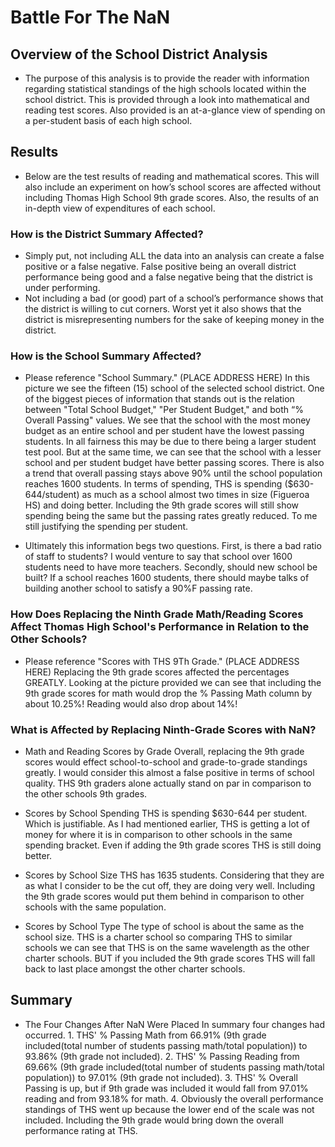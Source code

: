 # Battle For The NaN

## Overview of the School District Analysis
  - The purpose of this analysis is to provide the reader with information regarding statistical standings of the high schools located within the school district.  This is provided through a look into mathematical and reading test scores.  Also provided is an at-a-glance view of spending on a per-student basis of each high school.  

## Results
  - Below are the test results of reading and mathematical scores.  This will also include an experiment on how’s school scores are affected without including Thomas High School 9th grade scores.  Also, the results of an in-depth view of expenditures of each school.  
  
  ### How is the District Summary Affected?
  - Simply put, not including ALL the data into an analysis can create a false positive or a false negative.  False positive being an overall district performance being good and a false negative being that the district is under performing.  
  - Not including a bad (or good) part of a school’s performance shows that the district is willing to cut corners.  Worst yet it also shows that the district is misrepresenting numbers for the sake of keeping money in the district.
  
  ### How is the School Summary Affected?
 
  - Please reference "School Summary." (PLACE ADDRESS HERE) In this picture we see the fifteen (15) school of the selected school district.  One of the biggest pieces of information that stands out is the relation between "Total School Budget," "Per Student Budget," and both “% Overall Passing" values. We see that the school with the most money budget as an entire school and per student have the lowest passing students.  In all fairness this may be due to there being a larger student test pool.  But at the same time, we can see that the school with a lesser school and per student budget have better passing scores.  There is also a trend that overall passing stays above 90% until the school population reaches 1600 students.  In terms of spending, THS is spending ($630-644/student) as much as a school almost two times in size (Figueroa HS) and doing better.  Including the 9th grade scores will still show spending being the same but the passing rates greatly reduced.  To me still justifying the spending per student. 
  
  - Ultimately this information begs two questions.  First, is there a bad ratio of staff to students? I would venture to say that school over 1600 students need to have more teachers. Secondly, should new school be built? If a school reaches 1600 students, there should maybe talks of building another school to satisfy a 90%F passing rate. 
  
  ### How Does Replacing the Ninth Grade Math/Reading Scores Affect Thomas High School's Performance in Relation to the Other Schools?
  
  - Please reference "Scores with THS 9Th Grade." (PLACE ADDRESS HERE) Replacing the 9th grade scores affected the percentages GREATLY.  Looking at the picture provided we can see that including the 9th grade scores for math would drop the % Passing Math column by about 10.25%! Reading would also drop about 14%! 
  
  ### What is Affected by Replacing Ninth-Grade Scores with NaN?
  
  - Math and Reading Scores by Grade
      Overall, replacing the 9th grade scores would effect school-to-school and grade-to-grade standings greatly.  I would consider this almost a false positive in terms of school quality. THS 9th graders alone actually stand on par in comparison to the other schools 9th grades.
  
  - Scores by School Spending
      THS is spending $630-644 per student.  Which is justifiable.  As I had mentioned earlier, THS is getting a lot of money for where it is in comparison to other schools in the same spending bracket.  Even if adding the 9th grade scores THS is still doing better.  
       
  - Scores by School Size
      THS has 1635 students.  Considering that they are as what I consider to be the cut off, they are doing very well.  Including the 9th grade scores would put them behind in comparison to other schools with the same population. 

  - Scores by School Type
      The type of school is about the same as the school size.  THS is a charter school so comparing THS to similar schools we can see that THS is on the same wavelength as the other charter schools.  BUT if you included the 9th grade scores THS will fall back to last place amongst the other charter schools. 
## Summary
  - The Four Changes After NaN Were Placed
    In summary four changes had occurred.  1. THS' % Passing Math from 66.91% (9th grade included(total number of students passing math/total population)) to 93.86% (9th grade not included).  2. THS' % Passing Reading from 69.66% (9th grade included(total number of students passing math/total population)) to 97.01% (9th grade not included).  3. THS' % Overall Passing is up, but if 9th grade was included it would fall from 97.01% reading and from 93.18% for math. 4. Obviously the overall performance standings of THS went up because the lower end of the scale was not included.  Including the 9th grade would bring down the overall performance rating at THS.
